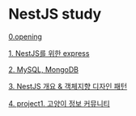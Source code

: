 # NestJS study

[0.opening]()

[1. NestJS를 위한 express]()

[2. MySQL, MongoDB]()

[3. NestJS 개요 & 객체지향 디자인 패턴]()

[4. project1. 고양이 정보 커뮤니티]()


